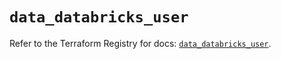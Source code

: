 # `data_databricks_user`

Refer to the Terraform Registry for docs: [`data_databricks_user`](https://registry.terraform.io/providers/databricks/databricks/1.49.1/docs/data-sources/user).

